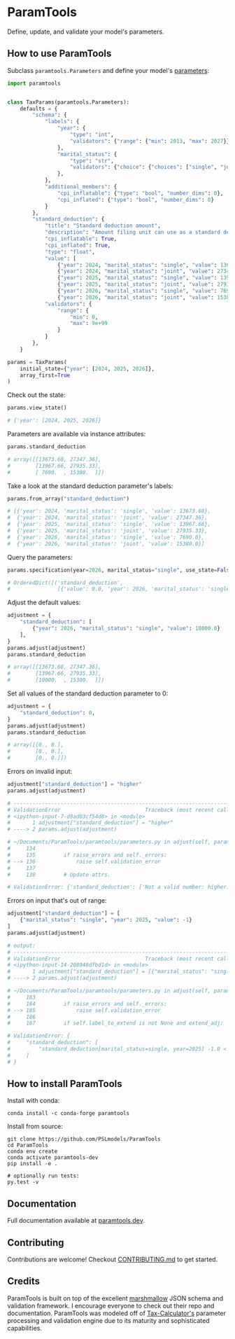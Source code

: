 # ParamTools

Define, update, and validate your model's parameters.

How to use ParamTools
---------------------------

Subclass `paramtools.Parameters` and define your model's [parameters](https://paramtools.dev/parameters):

```python
import paramtools


class TaxParams(paramtools.Parameters):
    defaults = {
        "schema": {
            "labels": {
                "year": {
                    "type": "int",
                    "validators": {"range": {"min": 2013, "max": 2027}}
                },
                "marital_status": {
                    "type": "str",
                    "validators": {"choice": {"choices": ["single", "joint"]}}
                },
            },
            "additional_members": {
                "cpi_inflatable": {"type": "bool", "number_dims": 0},
                "cpi_inflated": {"type": "bool", "number_dims": 0}
            }
        },
        "standard_deduction": {
            "title": "Standard deduction amount",
            "description": "Amount filing unit can use as a standard deduction.",
            "cpi_inflatable": True,
            "cpi_inflated": True,
            "type": "float",
            "value": [
                {"year": 2024, "marital_status": "single", "value": 13673.68},
                {"year": 2024, "marital_status": "joint", "value": 27347.36},
                {"year": 2025, "marital_status": "single", "value": 13967.66},
                {"year": 2025, "marital_status": "joint", "value": 27935.33},
                {"year": 2026, "marital_status": "single", "value": 7690.0},
                {"year": 2026, "marital_status": "joint", "value": 15380.0}],
            "validators": {
                "range": {
                    "min": 0,
                    "max": 9e+99
                }
            }
        },
    }

params = TaxParams(
    initial_state={"year": [2024, 2025, 2026]},
    array_first=True
)


```

Check out the state:

```python
params.view_state()

# {'year': [2024, 2025, 2026]}

```

Parameters are available via instance attributes:

```python
params.standard_deduction

# array([[13673.68, 27347.36],
#        [13967.66, 27935.33],
#        [ 7690.  , 15380.  ]])
```

Take a look at the standard deduction parameter's labels:
```python
params.from_array("standard_deduction")

# [{'year': 2024, 'marital_status': 'single', 'value': 13673.68},
#  {'year': 2024, 'marital_status': 'joint', 'value': 27347.36},
#  {'year': 2025, 'marital_status': 'single', 'value': 13967.66},
#  {'year': 2025, 'marital_status': 'joint', 'value': 27935.33},
#  {'year': 2026, 'marital_status': 'single', 'value': 7690.0},
#  {'year': 2026, 'marital_status': 'joint', 'value': 15380.0}]
```

Query the parameters:
```python
params.specification(year=2026, marital_status="single", use_state=False)

# OrderedDict([('standard_deduction',
#               [{'value': 0.0, 'year': 2026, 'marital_status': 'single'}])])
```

Adjust the default values:

```python
adjustment = {
    "standard_deduction": [
        {"year": 2026, "marital_status": "single", "value": 10000.0}
    ],
}
params.adjust(adjustment)
params.standard_deduction

# array([[13673.68, 27347.36],
#        [13967.66, 27935.33],
#        [10000.  , 15380.  ]])

```

Set all values of the standard deduction parameter to 0:

```python
adjustment = {
    "standard_deduction": 0,
}
params.adjust(adjustment)
params.standard_deduction

# array([[0., 0.],
#        [0., 0.],
#        [0., 0.]])

```


Errors on invalid input:
```python
adjustment["standard_deduction"] = "higher"
params.adjust(adjustment)

# ---------------------------------------------------------------------------
# ValidationError                           Traceback (most recent call last)
# <ipython-input-7-d9ad03cf54d8> in <module>
#       1 adjustment["standard_deduction"] = "higher"
# ----> 2 params.adjust(adjustment)

# ~/Documents/ParamTools/paramtools/parameters.py in adjust(self, params_or_path, raise_errors)
#     134
#     135         if raise_errors and self._errors:
# --> 136             raise self.validation_error
#     137
#     138         # Update attrs.

# ValidationError: {'standard_deduction': ['Not a valid number: higher.']}
```

Errors on input that's out of range:

```python
adjustment["standard_deduction"] = [
    {"marital_status": "single", "year": 2025, "value": -1}
]
params.adjust(adjustment)

# output:
# ---------------------------------------------------------------------------
# ValidationError                           Traceback (most recent call last)
# <ipython-input-14-208948dfbd1d> in <module>
#       1 adjustment["standard_deduction"] = [{"marital_status": "single", "year": 2025, "value": -1}]
# ----> 2 params.adjust(adjustment)

# ~/Documents/ParamTools/paramtools/parameters.py in adjust(self, params_or_path, raise_errors, extend_adj)
#     183
#     184         if raise_errors and self._errors:
# --> 185             raise self.validation_error
#     186
#     187         if self.label_to_extend is not None and extend_adj:

# ValidationError: {
#     "standard_deduction": [
#         "standard_deduction[marital_status=single, year=2025] -1.0 < min 0 "
#     ]
# }

```

How to install ParamTools
-----------------------------------------

Install with conda:

```
conda install -c conda-forge paramtools
```

Install from source:

```
git clone https://github.com/PSLmodels/ParamTools
cd ParamTools
conda env create
conda activate paramtools-dev
pip install -e .

# optionally run tests:
py.test -v
```

Documentation
----------------
Full documentation available at [paramtools.dev](https://paramtools.org).

Contributing
-------------------------
Contributions are welcome! Checkout [CONTRIBUTING.md][3] to get started.

Credits
---------
ParamTools is built on top of the excellent [marshmallow][1] JSON schema and validation framework. I encourage everyone to check out their repo and documentation. ParamTools was modeled off of [Tax-Calculator's][2] parameter processing and validation engine due to its maturity and sophisticated capabilities.

[1]: https://github.com/marshmallow-code/marshmallow
[2]: https://github.com/PSLmodels/Tax-Calculator
[3]: https://github.com/PSLmodels/ParamTools/blob/master/CONTRIBUTING.md
